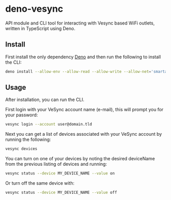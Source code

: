 # deno-vesync

API module and CLI tool for interacting with Vesync based WiFi outlets, written in TypeScript using Deno.

## Install

First install the only dependency [Deno](https://deno.land) and then run the following to install the CLI:

```sh
deno install --allow-env --allow-read --allow-write --allow-net='smartapi.vesync.com' 'https://deno.land/x/vesync@1.0.1/cli.ts'
```

## Usage

After installation, you can run the CLI.

First login with your VeSync account name (e-mail), this will prompt you for your password:

```sh
vesync login --account user@domain.tld
```

Next you can get a list of devices associated with your VeSync account by running the following:

```sh
vesync devices
```

You can turn on one of your devices by noting the desired deviceName from the previous listing of devices and running:

```sh
vesync status --device MY_DEVICE_NAME --value on
```

Or turn off the same device with:

```sh
vesync status --device MY_DEVICE_NAME --value off
```
